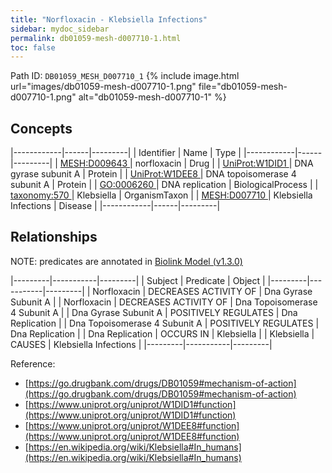 ```yaml
---
title: "Norfloxacin - Klebsiella Infections"
sidebar: mydoc_sidebar
permalink: db01059-mesh-d007710-1.html
toc: false 
---
```



Path ID: `DB01059_MESH_D007710_1`
{% include image.html url="images/db01059-mesh-d007710-1.png" file="db01059-mesh-d007710-1.png" alt="db01059-mesh-d007710-1" %}

## Concepts

|------------|------|---------|
| Identifier | Name | Type    |
|------------|------|---------|
| <a href="https://identifiers.org/MESH:D009643">MESH:D009643 </a> | norfloxacin | Drug |
| <a href="https://identifiers.org/UniProt:W1DID1">UniProt:W1DID1 </a> | DNA gyrase subunit A | Protein |
| <a href="https://identifiers.org/UniProt:W1DEE8">UniProt:W1DEE8 </a> | DNA topoisomerase 4 subunit A | Protein |
| <a href="https://identifiers.org/GO:0006260">GO:0006260 </a> | DNA replication | BiologicalProcess |
| <a href="https://identifiers.org/taxonomy:570">taxonomy:570 </a> | Klebsiella | OrganismTaxon |
| <a href="https://identifiers.org/MESH:D007710">MESH:D007710 </a> | Klebsiella Infections | Disease |
|------------|------|---------|

## Relationships


NOTE: predicates are annotated in <a href="https://github.com/biolink/biolink-model/releases/tag/v1.3.0">Biolink Model (v1.3.0)</a>

|---------|-----------|---------|
| Subject | Predicate | Object  |
|---------|-----------|---------|
| Norfloxacin | DECREASES ACTIVITY OF | Dna Gyrase Subunit A |
| Norfloxacin | DECREASES ACTIVITY OF | Dna Topoisomerase 4 Subunit A |
| Dna Gyrase Subunit A | POSITIVELY REGULATES | Dna Replication |
| Dna Topoisomerase 4 Subunit A | POSITIVELY REGULATES | Dna Replication |
| Dna Replication | OCCURS IN | Klebsiella |
| Klebsiella | CAUSES | Klebsiella Infections |
|---------|-----------|---------|

Reference: 
  - [https://go.drugbank.com/drugs/DB01059#mechanism-of-action](https://go.drugbank.com/drugs/DB01059#mechanism-of-action)
  - [https://www.uniprot.org/uniprot/W1DID1#function](https://www.uniprot.org/uniprot/W1DID1#function)
  - [https://www.uniprot.org/uniprot/W1DEE8#function](https://www.uniprot.org/uniprot/W1DEE8#function)
  - [https://en.wikipedia.org/wiki/Klebsiella#In_humans](https://en.wikipedia.org/wiki/Klebsiella#In_humans)

